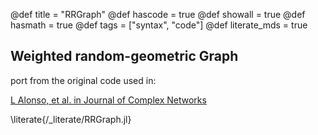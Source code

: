 @def title = "RRGraph"
@def hascode = true
@def showall = true
@def hasmath = true
@def tags = ["syntax", "code"]
@def literate_mds = true

## Weighted random-geometric Graph
port from the original code used in:

[L Alonso, et al. in Journal of Complex Networks](https://academic.oup.com/comnet/article-abstract/6/5/753/4581995)

\literate{/_literate/RRGraph.jl}
